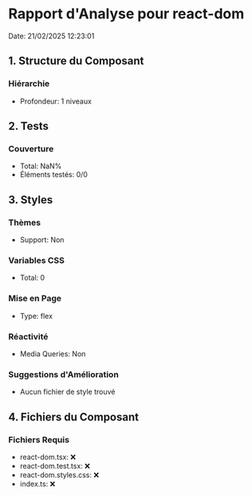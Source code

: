 # Rapport d'Analyse pour react-dom

Date: 21/02/2025 12:23:01

## 1. Structure du Composant

### Hiérarchie

- Profondeur: 1 niveaux

## 2. Tests

### Couverture

- Total: NaN%
- Éléments testés: 0/0

## 3. Styles

### Thèmes

- Support: Non

### Variables CSS

- Total: 0

### Mise en Page

- Type: flex

### Réactivité

- Media Queries: Non

### Suggestions d'Amélioration

- Aucun fichier de style trouvé

## 4. Fichiers du Composant

### Fichiers Requis

- react-dom.tsx: ❌
- react-dom.test.tsx: ❌
- react-dom.styles.css: ❌
- index.ts: ❌
